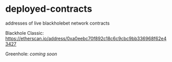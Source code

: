 # deployed-contracts
addresses of live blackholebet network contracts

Blackhole Classic: https://etherscan.io/address/0xa0eebc70f892c18c6c9cbc9bb336968f62e43427

Greenhole: _coming soon_
